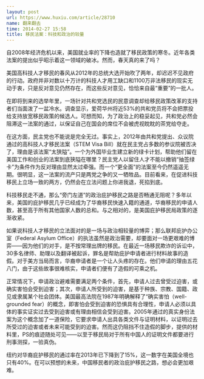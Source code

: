 ```yaml
---
layout: post
url: https://www.huxiu.com/article/28710
name: 翻来翻去
time: 2014-02-27 15:58
title: 移民法案：科技和政治的较量
---
```

自2008年经济危机以来，美国就业率的下降也造就了移民政策的寒冬。近年各类法案的提出似乎昭示着这一领域的破冰。然而，春天真的来了吗？

美国高科技人才移民的春风从2012年的总统大选开始吹了两年，却迟迟不见政府的行动。政府并非对数以十万计的科技人才用工缺口和1100万非法移民的现实无动于衷，只是反对意见仍然存在，而这些反对意见，恰恰来自最“重要”的一批人。

在即将到来的选举年里，一场针对共和党选民的民意调查却给移民政策改革的支持者们当面泼了一盆冷水。调查显示，爱荷华州将近53%的共和党员将不会把票投给支持放宽移民政策的候选人。可想而知，为了政治上的稳妥起见，共和党必然会阻滞这一法案的通过，以保证自己在国会的席位不会被虎视眈眈的茶党给夺走。

在这方面，民主党也不能说是完全无过。事实上，2012年由共和党提出、众议院通过的高科技人才移民法案（STEM Visa Bill）就在民主党占多数的参议院被否决了，理由是该法案“太狭隘”。一个为外国毕业生建立新的绿卡计划，帮助他们留在美国工作和创业的法案到底狭隘在哪里？民主党人以留住人才不能以撤销“抽签绿卡”为条件作为反对理由显然太过牵强。而一个“更全面”的法案至今仍然遥遥无期。很明显，这一法案的流产只是两党之争的又一牺牲品。目前看来，在促进科技移民上立场一致的两方，仍然会在立法问题上你进我退，死掐到底。

科技移民走不通，那么“旁门左道”的政治庇护移民之路是否畅通无阻呢？多年以来，美国的庇护移民几乎已经成为了华裔移民快速入籍的通道，华裔移民的申请人数，甚至高于所有其他国家人数的总和。与之相对的，是美国庇护移民局政策的逐渐收紧。

如果说科技人才移民的立法面对的是一场与政治相较量的博弈；那么联邦庇护办公室（Federal Asylum Office）的执法虽然是政治需要，却要面对一场更艰难的博弈——因为他们的对手，是不按常理出牌的移民。在最近一场移民欺诈的诉讼中，30多名律师、助理以及翻译被起诉，罪名是帮助庇护申请者进行材料故事的造假。对于美方当局而言，华裔申请者是一个让人头疼的存在。他们申请的理由五花八门，由于这些故事很难核实，申请者们便有了造假的可乘之机。

正常情况下，申请政治避难需要满足两个条件，首先，申请人过去曾受过迫害，或确实害怕会受到迫害；其次，申请人所受到的迫害，是基于种族、宗教、国籍、政见或隶属某个社会团体。美国最高法院在1987年明确解释了“确实害怕（well-grounded fear）的概念，即害怕会受到迫害的恐惧具有合理性，申请人必须以具体的事实证实过去受到迫害或有理由相信会受到迫害。2005年通过的真实身份法案为这个概念加了一道保险，它要求申请人出具各类文件与证明材料，以证明过去所受过的迫害或者未来可能受到的迫害。然而这仍阻挡不住造假的脚步，提供的材料里，PS的痕迹随处可见——以至于移民局对于所有中国人的证明文件都要进行刑事测探，一验真伪。

纽约对华裔庇护移民的通过率在2013年已下降到了15%，这一数字在美国全境也只有40%。在可以预想的未来，中国移民者的政治庇护移民之路，想必会更加艰难。

